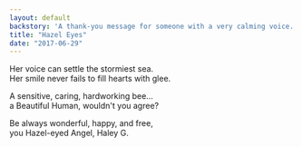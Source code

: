 ```yaml
---
layout: default
backstory: 'A thank-you message for someone with a very calming voice.'
title: "Hazel Eyes"
date: "2017-06-29"
---
```


Her voice can settle the stormiest sea.  
Her smile never fails to fill hearts with glee.  

A sensitive, caring, hardworking bee...  
a Beautiful Human, wouldn't you agree?  

Be always wonderful, happy, and free,  
you Hazel-eyed Angel, Haley&nbsp;G.  
